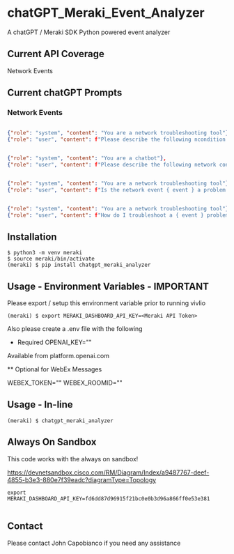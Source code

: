 # chatGPT_Meraki_Event_Analyzer
A chatGPT / Meraki SDK Python powered event analyzer

## Current API Coverage

Network Events

## Current chatGPT Prompts

### Network Events 

```json

{"role": "system", "content": "You are a network troubleshooting tool"},
{"role": "user", "content": f"Please describe the following ncondition { event }"},

```

```json

{"role": "system", "content": "You are a chatbot"},
{"role": "user", "content": f"Please describe the following network condition { event } and explain it like I'm 5"},

```

```json

{"role": "system", "content": "You are a network troubleshooting tool"},
{"role": "user", "content": f"Is the network event { event } a problem with the network?"}

```

```json

{"role": "system", "content": "You are a network troubleshooting tool"},
{"role": "user", "content": f"How do I troubleshoot a { event } problem with Meraki?"},

```
## Installation

```console
$ python3 -m venv meraki
$ source meraki/bin/activate
(meraki) $ pip install chatgpt_meraki_analyzer
```

## Usage - Environment Variables - IMPORTANT

Please export / setup this environment variable prior to running vivlio

```console
(meraki) $ export MERAKI_DASHBOARD_API_KEY=<Meraki API Token>

```

Also please create a .env file with the following 

* Required
OPENAI_KEY=""

Available from platform.openai.com

** Optional for WebEx Messages

WEBEX_TOKEN=""
WEBEX_ROOMID=""

## Usage - In-line

```console
(meraki) $ chatgpt_meraki_analyzer
```

## Always On Sandbox

This code works with the always on sandbox! 

https://devnetsandbox.cisco.com/RM/Diagram/Index/a9487767-deef-4855-b3e3-880e7f39eadc?diagramType=Topology

```console
export MERAKI_DASHBOARD_API_KEY=fd6dd87d96915f21bc0e0b3d96a866ff0e53e381


```

## Contact

Please contact John Capobianco if you need any assistance
